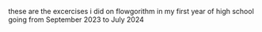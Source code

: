 these are the excercises i did on flowgorithm in my first year of high school going from September 2023 to July 2024
